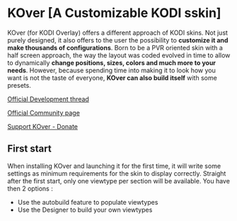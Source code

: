 # KOver [A Customizable KODI sskin]

KOver (for KODI Overlay) offers a different approach of KODI skins. Not just purely designed, it also offers to the user the possibility to **customize it and make thousands of configurations**.
Born to be a PVR oriented skin with a half screen approach, the way the layout was coded evolved in time to allow to dynamically **change positions, sizes, colors and much more to your needs**.
However, because spending time into making it to look how you want is not the taste of everyone, **KOver can also build itself** with some presets.

[Official Development thread](http://forum.kodi.tv/showthread.php?tid=207581)

[Official Community page](https://plus.google.com/u/0/b/102331461184341553815/communities/101384208271707123426)

[Support KOver - Donate](http://pledgie.com/campaigns/30029)

## First start

When installing KOver and launching it for the first time, it will write some settings as minimum requirements for the skin to display correctly. Straight after the first start, only one viewtype per section will be available. You have then 2 options :

* Use the autobuild feature to populate viewtypes
* Use the Designer to build your own viewtypes


